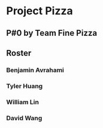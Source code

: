 # Project Pizza
## P#0 by Team Fine Pizza

## Roster
### Benjamin Avrahami
### Tyler Huang
### William Lin
### David Wang
